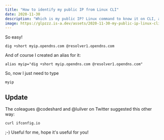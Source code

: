 ```yaml
---
title: "How to identify my public IP from Linux CLI"
date: 2020-11-30
description: "Which is my public IP? Linux command to know it on CLI, as I like the things"
image: https://glpzzz.is-a.dev/assets/2020-11-30-my-public-ip-linux-cli.png
---
```

So easy!

```
dig +short myip.opendns.com @resolver1.opendns.com
```

And of course I created an alias for it:

```
alias myip="dig +short myip.opendns.com @resolver1.opendns.com"
```

So, now I just need to type

```
myip
```

## Update

The coleagues @codeshard and @luilver on Twitter suggested this other way:

```
curl ifconfig.io
```

;-) Useful for me, hope it's useful for you!
